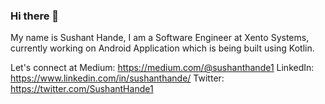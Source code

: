 ### Hi there 👋

My name is Sushant Hande, I am a Software Engineer at Xento Systems, currently working on Android Application which is being built using Kotlin.

Let's connect at 
Medium: https://medium.com/@sushanthande1
LinkedIn: https://www.linkedin.com/in/sushanthande/
Twitter: https://twitter.com/SushantHande1

<!--
**Sushant-Hande/Sushant-Hande** is a ✨ _special_ ✨ repository because its `README.md` (this file) appears on your GitHub profile.

Here are some ideas to get you started:

- 🔭 I’m currently working on ...
- 🌱 I’m currently learning ...
- 👯 I’m looking to collaborate on ...
- 🤔 I’m looking for help with ...
- 💬 Ask me about ...
- 📫 How to reach me: ...
- 😄 Pronouns: ...
- ⚡ Fun fact: ...
-->
